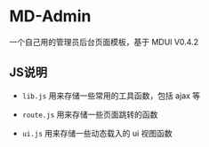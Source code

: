 # MD-Admin
一个自己用的管理员后台页面模板，基于 MDUI V0.4.2

## JS说明
 - `lib.js`
 用来存储一些常用的工具函数，包括 ajax 等
 
 - `route.js`
 用来存储一些页面跳转的函数
 
 - `ui.js`
 用来存储一些动态载入的 ui 视图函数

